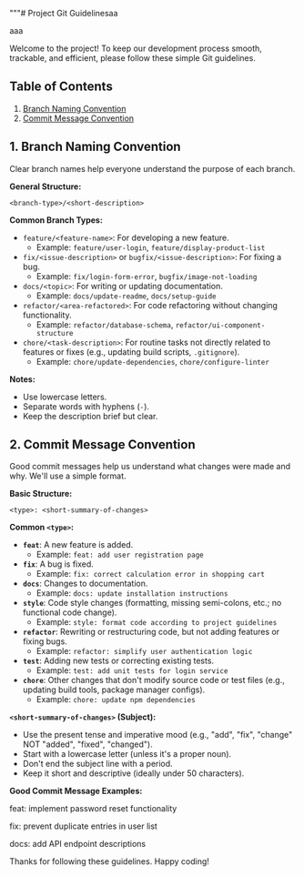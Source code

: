 """# Project Git Guidelinesaa

aaa

Welcome to the project! To keep our development process smooth, trackable, and efficient, please follow these simple Git guidelines.

## Table of Contents
1.  [Branch Naming Convention](#branch-naming-convention)
2.  [Commit Message Convention](#commit-message-convention)

## 1. Branch Naming Convention

Clear branch names help everyone understand the purpose of each branch.

**General Structure:**

`<branch-type>/<short-description>`

**Common Branch Types:**

* `feature/<feature-name>`: For developing a new feature.
    * Example: `feature/user-login`, `feature/display-product-list`
* `fix/<issue-description>` or `bugfix/<issue-description>`: For fixing a bug.
    * Example: `fix/login-form-error`, `bugfix/image-not-loading`
* `docs/<topic>`: For writing or updating documentation.
    * Example: `docs/update-readme`, `docs/setup-guide`
* `refactor/<area-refactored>`: For code refactoring without changing functionality.
    * Example: `refactor/database-schema`, `refactor/ui-component-structure`
* `chore/<task-description>`: For routine tasks not directly related to features or fixes (e.g., updating build scripts, `.gitignore`).
    * Example: `chore/update-dependencies`, `chore/configure-linter`

**Notes:**
* Use lowercase letters.
* Separate words with hyphens (`-`).
* Keep the description brief but clear.

## 2. Commit Message Convention

Good commit messages help us understand what changes were made and why. We'll use a simple format.

**Basic Structure:**

`<type>: <short-summary-of-changes>`

**Common `<type>`:**

* **`feat`**: A new feature is added.
    * Example: `feat: add user registration page`
* **`fix`**: A bug is fixed.
    * Example: `fix: correct calculation error in shopping cart`
* **`docs`**: Changes to documentation.
    * Example: `docs: update installation instructions`
* **`style`**: Code style changes (formatting, missing semi-colons, etc.; no functional code change).
    * Example: `style: format code according to project guidelines`
* **`refactor`**: Rewriting or restructuring code, but not adding features or fixing bugs.
    * Example: `refactor: simplify user authentication logic`
* **`test`**: Adding new tests or correcting existing tests.
    * Example: `test: add unit tests for login service`
* **`chore`**: Other changes that don't modify source code or test files (e.g., updating build tools, package manager configs).
    * Example: `chore: update npm dependencies`

**`<short-summary-of-changes>` (Subject):**

* Use the present tense and imperative mood (e.g., "add", "fix", "change" NOT "added", "fixed", "changed").
* Start with a lowercase letter (unless it's a proper noun).
* Don't end the subject line with a period.
* Keep it short and descriptive (ideally under 50 characters).

**Good Commit Message Examples:**


feat: implement password reset functionality

fix: prevent duplicate entries in user list

docs: add API endpoint descriptions


Thanks for following these guidelines. Happy coding!
